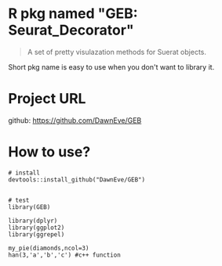 # R pkg named "GEB: Seurat_Decorator"

>  A set of pretty visulazation methods for Suerat objects.

Short pkg name is easy to use when you don't want to library it.


# Project URL

github: https://github.com/DawnEve/GEB





# How to use?

```
# install
devtools::install_github("DawnEve/GEB")


# test
library(GEB)

library(dplyr)
library(ggplot2)
library(ggrepel)

my_pie(diamonds,ncol=3)
han(3,'a','b','c') #c++ function
```
